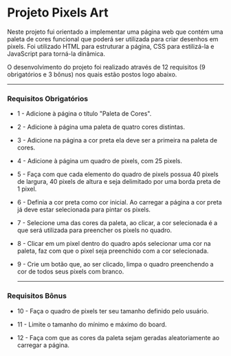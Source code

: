 # Projeto Pixels Art

Neste projeto fui orientado a implementar uma página web que contém uma paleta de cores funcional que poderá ser utilizada para criar desenhos em pixels. Foi utilizado HTML para estruturar a página, CSS para estilizá-la e JavaScript para torná-la dinâmica.

O desenvolvimento do projeto foi realizado através de 12 requisitos (9 obrigatórios e 3 bônus) nos quais estão postos logo abaixo.

___

### Requisitos Obrigatórios
- 1 - Adicione à página o título "Paleta de Cores".

- 2 - Adicione à página uma paleta de quatro cores distintas.

- 3 - Adicione na página a cor preta ela deve ser a primeira na paleta de cores.

- 4 - Adicione à página um quadro de pixels, com 25 pixels.

- 5 - Faça com que cada elemento do quadro de pixels possua 40 pixels de largura, 40 pixels de altura e seja delimitado por uma borda preta de 1 pixel.

- 6 - Definia a cor preta como cor inicial. Ao carregar a página a cor preta já deve estar selecionada para pintar os pixels.

- 7 - Selecione uma das cores da paleta, ao clicar, a cor selecionada é a que será utilizada para preencher os pixels no quadro.

- 8 - Clicar em um pixel dentro do quadro após selecionar uma cor na paleta, faz com que o pixel seja preenchido com a cor selecionada.

- 9 - Crie um botão que, ao ser clicado, limpa o quadro preenchendo a cor de todos seus pixels com branco.
  ___

### Requisitos Bônus

- 10 - Faça o quadro de pixels ter seu tamanho definido pelo usuário.

- 11 - Limite o tamanho do mínimo e máximo do board.

- 12 - Faça com que as cores da paleta sejam geradas aleatoriamente ao carregar a página.